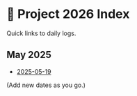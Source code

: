 # 📅 Project 2026 Index

Quick links to daily logs.

## May 2025
- [2025-05-19](2025-05-19.md)

(Add new dates as you go.)
